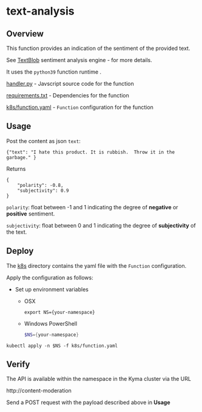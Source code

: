 # text-analysis

## Overview

This function provides an indication of the sentiment of the provided text.  

See [TextBlob](https://textblob.readthedocs.io/en/dev/quickstart.html#sentiment-analysis) sentiment analysis engine - for more details.

It uses the `python39` function runtime .  

[handler.py](handler.py) - Javscript source code for the function

[requirements.txt](package.json) - Dependencies for the function

[k8s/function.yaml](k8s/function.yaml) - `Function` configuration for the function

## Usage

Post the content as json `text`:
```
{"text": "I hate this product. It is rubbish.  Throw it in the garbage." }
```

Returns 
```
{
    "polarity": -0.8,
    "subjectivity": 0.9
}
```

`polarity`: float between -1 and 1 indicating the degree of **negative** or **positive** sentiment.

`subjectivity`: float between 0 and 1 indicating the degree of **subjectivity** of the text.

## Deploy
The [k8s](k8s) directory contains the yaml file with the `Function` configuration. 

Apply the configuration as follows:


* Set up environment variables

  * OSX

    ```shell script
    export NS={your-namespace}
    ```

  * Windows PowerShell

    ```powershell
    $NS={your-namespace}
    ```


```
kubectl apply -n $NS -f k8s/function.yaml
```

## Verify

The API is available within the namespace in the Kyma cluster via the URL 

http://content-moderation

Send a POST request with the payload described above in **Usage**